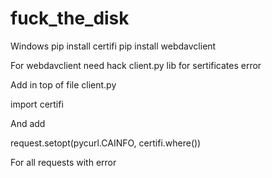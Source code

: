 # fuck_the_disk

Windows 
pip install certifi
pip install webdavclient

For webdavclient need hack client.py lib for sertificates error

Add in top of file client.py 

import certifi

And add 

request.setopt(pycurl.CAINFO, certifi.where())

For all requests with error